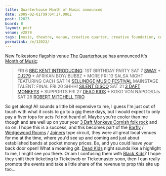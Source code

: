 ```yaml
---
title: Quarterhouse Month of Music announced
date: 2009-02-01T09:04:17.000Z
post: 12023
board: 8
layout: post
venue: v2879
tags: [music, theatre, venue, creative quarter, creative foundation, comedy, bar, food, music, theatre, venue, creative quarter, creative foundation, comedy, bar, food, music, theatre, venue, creative quarter, creative foundation, comedy, bar, food, music, theatre, venue, creative quarter]
permalink: /m/12023/
---
```

New Folkestone flagship venue <a href="http://www.folkestonegerald.com/v/2879/Quarterhouse">The Quarterhouse</a> has announced it's <a href="http://www.monthofmusic.co.uk">Month of Music</a>:
<blockquote>FRI 6  <a href="/wiki/bbc+kent+introducing">BBC KENT INTRODUCING</a>:
1ST BIRTHDAY PARTY
SAT 7 <a href="/wiki/sway">SWAY</a> + <a href="/wiki/dj279">DJ279</a> +
AFRIKAN BOY/ BUBBZ + MORE
FRI 13 SALSA NIGHT FEATURING CACH
SAT 14 <a href="/wiki/sellindge+music+festival">SELLINDGE MUSIC FESTIVAL</a>
MAINSTAGE TALENT: FINAL
FRI 20 SHHH! <a href="/wiki/silent+disco">SILENT DISCO</a>
SAT 21 <a href="/wiki/3+daft+monkeys">3 DAFT MONKEYS</a> + SUPPORTS
FRI 27 <a href="/wiki/dead+kids">DEAD KIDS</a> + KOKO VON
NAPOO/DJs
SAT 28 <a href="/wiki/robert+mitchell+trio">ROBERT MITCHELL TRIO</a></blockquote>
So get along! All sounds a little bit expensive to me, I guess I'm just out of touch with what it costs to go to a gig these days, but I would expect to only pay a fiver tops for acts I'd not heard of. Maybe you're cooler than me though and are well up on your your <a href="/wiki/3+daft+monkeys+cornish+folk+rock">3 Daft Monkeys Cornish folk rock</a> and so on. I hope this is a success, and this becomes part of the <a href="/wiki/barfly">Barfly</a> / <a href="/wiki/wedgewood+rooms">Wedgewood Rooms</a> / <a href="/wiki/joiners">Joiners</a> type circuit, they were all great local venues for me at the time, where you'd see up and coming and just about established bands at pocket money prices. Ee, and you could leave your back door open! What a moaning git. <a href="/wiki/dead+kids">Dead Kids</a> night sounds like a highlight to me, I might see you there. Or am I confusing them with <a href="/wiki/black+kids">Black Kids</a>?
I hope they shift their ticketing to Ticketweb or Ticketmaster soon, then I can really promote the events and take a little share of the revenue to prop this site up too...

